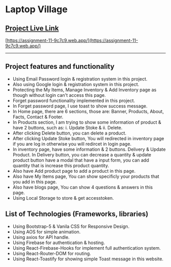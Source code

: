 # Laptop Village

## [Project Live Link](https://assignment-11-9c7c9.web.app/)

[https://assignment-11-9c7c9.web.app/](https://assignment-11-9c7c9.web.app/)

---

## Project features and functionality

- Using Email Password login & registration system in this project.
- Also using Google login & registration system in this project.
- Protecting the My Items, Manage Inventory & Add Inventory page as though without login can't access this page.
- Forget password functionality implemented in this project.
- In Forget password page, I use toast to show success message.
- In Home page, there are 6 sections, those are: Banner, Products, About, Facts, Contact & Footer.
- In Products section, I am trying to show some information of product & have 2 buttons, such as: i. Update Stoke & ii. Delete.
- After clicking Delete button, you can delete a product.
- After clicking Update Stoke button, You will redirected in inventory page if you are log in otherwise you will redircet in login page.
- In inventory page, have some information & 2 buttons. Delivery & Update Product. In Delivery button, you can decrease a quantity & update product button have a modal that have a input form, you can add quantity that is increase this product quantity.
- Also have Add product page to add a product in this page.
- Also have My Items page, You can show specificly your products that you add in this page.
- Also have blogs page, You can show 4 questions & answers in this page.
- Using Local Storage to store & get accesstoken.

## List of Technologies (Frameworks, libraries)

- Using Bootstrap-5 & Vanila CSS for Responsive Design.
- Using AOS for simple animation.
- Using axios for API handle.
- Using Firebase for authentication & hosting.
- Using React-Firebase-Hooks for implement full authentication system.
- Using React-Router-DOM for routing.
- Using React-Toastify for showing simple Toast message in this website.
